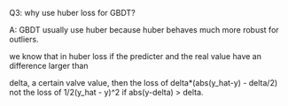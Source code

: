 Q3: why use huber loss for GBDT?

A: GBDT usually use huber because huber behaves much more robust for outliers.

we know that in huber loss if the predicter and the real value have an difference larger than

delta, a certain valve value, then the loss of delta*(abs(y_hat-y) - delta/2) not the loss of 1/2(y_hat - y)^2 if abs(y-delta) > delta.
